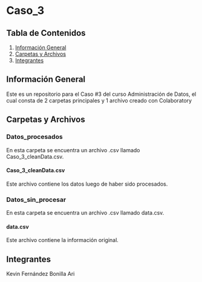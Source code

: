# Caso_3
## Tabla de Contenidos
1. [Información General](#informacion-general)
2. [Carpetas y Archivos](#carpetas-y-archivos)
3. [Integrantes](#integrantes)
## Información General
Este es un repositorio para el Caso #3 del curso Administración de Datos, el cual consta de 2 carpetas principales y 1 archivo creado con Colaboratory
## Carpetas y Archivos
### Datos_procesados
En esta carpeta se encuentra un archivo .csv llamado Caso_3_cleanData.csv.
#### Caso_3_cleanData.csv
Este archivo contiene los datos luego de haber sido procesados.
### Datos_sin_procesar
En esta carpeta se encuentra un archivo .csv llamado data.csv.
#### data.csv
Este archivo contiene la información original.
## Integrantes
Kevin Fernández Bonilla
Ari 
